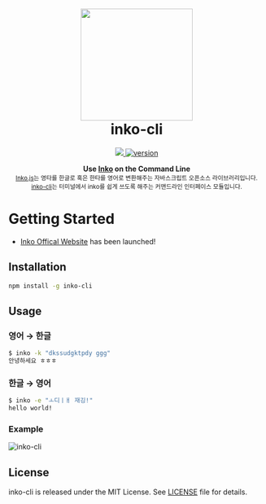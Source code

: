 <h1 align="center">
    <img height="220" src="https://github.com/JonJee/inko/blob/master/images/inko_logo.png?raw=true" />
    <br> inko-cli
</h1>

<p align="center">
  <a href="https://github.com/jonjee/inko-cli/blob/master/LICENSE">
    <img src="https://img.shields.io/github/license/jonjee/inko-cli.svg" />
  </a>
  <a href="https://npmjs.com/package/inko-cli">
    <img src="https://img.shields.io/npm/v/inko-cli.svg" alt="version" />
  </a>
</p>

<p align="center">
  <b>Use <a href="https://github.com/JonJee/inko">Inko</a> on the Command Line</b></br>
  <sub><a href="https://github.com/JonJee/inko">Inko.js</a>는 영타를 한글로 혹은 한타를 영어로 변환해주는 자바스크립트 오픈소스 라이브러리입니다.<br/><a href="https://github.com/JonJee/inko-cli">inko-cli</a>는 터미널에서 inko를 쉽게 쓰도록 해주는 커맨드라인 인터페이스 모듈입니다.</sub>
</p>

# Getting Started
- [Inko Offical Website](https://inko.holy.kiwi) has been launched!

## Installation
```bash
npm install -g inko-cli
```

## Usage

### 영어 → 한글
```bash
$ inko -k "dkssudgktpdy ggg"
안녕하세요 ㅎㅎㅎ
```

### 한글 → 영어
```bash
$ inko -e "ㅗ디ㅣㅐ 재깅!"
hello world!
```

### Example
![inko-cli](https://raw.githubusercontent.com/JonJee/inko-cli/master/images/inko_cli_example.png)

## License
inko-cli is released under the MIT License. See [LICENSE](https://github.com/jonjee/inko-cli/blob/master/LICENSE) file for details.
